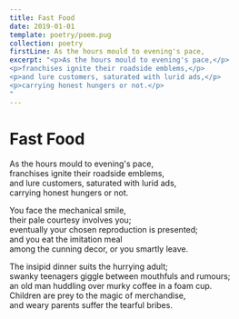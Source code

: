```yaml
---
title: Fast Food
date: 2019-01-01
template: poetry/poem.pug
collection: poetry
firstLine: As the hours mould to evening's pace,
excerpt: "<p>As the hours mould to evening's pace,</p>
<p>franchises ignite their roadside emblems,</p>
<p>and lure customers, saturated with lurid ads,</p>
<p>carrying honest hungers or not.</p>
"
---
```


# Fast Food

As the hours mould to evening's pace,  
franchises ignite their roadside emblems,  
and lure customers, saturated with lurid ads,  
carrying honest hungers or not.  
   
You face the mechanical smile,  
their pale courtesy involves you;  
eventually your chosen reproduction is presented;  
and you eat the imitation meal  
among the cunning decor, or you smartly leave.  
   
The insipid dinner suits the hurrying adult;  
swanky teenagers giggle between mouthfuls and rumours;  
an old man huddling over murky coffee in a foam cup.  
Children are prey to the magic of merchandise,  
and weary parents suffer the tearful bribes.  
